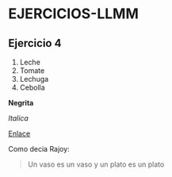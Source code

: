 # EJERCICIOS-LLMM
## Ejercicio 4

1. Leche
1. Tomate
1. Lechuga
1. Cebolla

**Negrita**

*Italica*

[Enlace](https://www.google.com/)

Como decia Rajoy:
> Un vaso es un vaso y un plato es un plato
